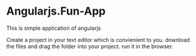 # Angularjs.Fun-App
This is simple application of angularjs

Create a project in your text editor which is convienient to you.
download the files and drag the folder into your project.
run it in the browser.
